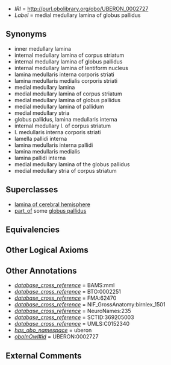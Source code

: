  * *IRI* = http://purl.obolibrary.org/obo/UBERON_0002727
 * *Label* = medial medullary lamina of globus pallidus

## Synonyms

 * inner medullary lamina
 * internal medullary lamina of corpus striatum
 * internal medullary lamina of globus pallidus
 * internal medullary lamina of lentiform nucleus
 * lamina medullaris interna corporis striati
 * lamina medullaris medialis corporis striati
 * medial medullary lamina
 * medial medullary lamina of corpus striatum
 * medial medullary lamina of globus pallidus
 * medial medullary lamina of pallidum
 * medial medullary stria
 * globus pallidus, lamina medullaris  interna
 * internal medullary l. of corpus striatum
 * l. medullaris interna corporis striati
 * lamella pallidi interna
 * lamina medullaris interna pallidi
 * lamina medullaris medialis
 * lamina pallidi interna
 * medial medullary lamina of the globus pallidus
 * medial medullary stria of corpus striatum

## Superclasses

 * [lamina of cerebral hemisphere](../../UBERON/32/UBERON_0014532.md)
 * [part_of](../../BFO/50/BFO_0000050.md) some [globus pallidus](../../UBERON/75/UBERON_0001875.md)

## Equivalencies


## Other Logical Axioms


## Other Annotations

 * *[database_cross_reference](../../ef/oboInOwl#hasDbXref.md)* = BAMS:mml
 * *[database_cross_reference](../../ef/oboInOwl#hasDbXref.md)* = BTO:0002251
 * *[database_cross_reference](../../ef/oboInOwl#hasDbXref.md)* = FMA:62470
 * *[database_cross_reference](../../ef/oboInOwl#hasDbXref.md)* = NIF_GrossAnatomy:birnlex_1501
 * *[database_cross_reference](../../ef/oboInOwl#hasDbXref.md)* = NeuroNames:235
 * *[database_cross_reference](../../ef/oboInOwl#hasDbXref.md)* = SCTID:369205003
 * *[database_cross_reference](../../ef/oboInOwl#hasDbXref.md)* = UMLS:C0152340
 * *[has_obo_namespace](../../ce/oboInOwl#hasOBONamespace.md)* = uberon
 * *[oboInOwl#id](../../id/oboInOwl#id.md)* = UBERON:0002727

## External Comments

